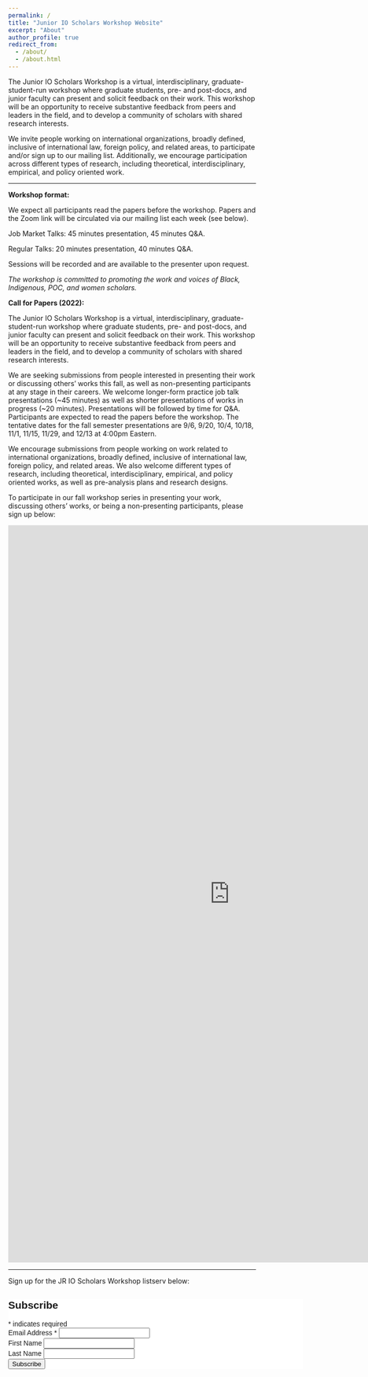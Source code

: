 ```yaml
---
permalink: /
title: "Junior IO Scholars Workshop Website"
excerpt: "About"
author_profile: true
redirect_from:
  - /about/
  - /about.html
---
```


The Junior IO Scholars Workshop is a virtual, interdisciplinary, graduate-student-run workshop where graduate students, pre- and post-docs, and junior faculty can present and solicit feedback on their work. This workshop will be an opportunity to receive substantive feedback from peers and leaders in the field, and to develop a community of scholars with shared research interests.

We invite people working on international organizations, broadly defined, inclusive of international law, foreign policy, and related areas, to participate and/or sign up to our mailing list. Additionally, we encourage participation across different types of research, including theoretical, interdisciplinary, empirical, and policy oriented work.

<hr>

**Workshop format:**

We expect all participants read the papers before the workshop. Papers and the Zoom link will be circulated via our mailing list each week (see below).

Job Market Talks: 45 minutes presentation, 45 minutes Q&A.

Regular Talks: 20 minutes presentation, 40 minutes Q&A.

Sessions will be recorded and are available to the presenter upon request.


*The workshop is committed to promoting the work and voices of Black, Indigenous, POC, and women scholars.*

**Call for Papers (2022):**

The Junior IO Scholars Workshop is a virtual, interdisciplinary, graduate-student-run workshop where graduate students, pre- and post-docs, and junior faculty can present and solicit feedback on their work. This workshop will be an opportunity to receive substantive feedback from peers and leaders in the field, and to develop a community of scholars with shared research interests.

We are seeking submissions from people interested in presenting their work or discussing others’ works this fall, as well as non-presenting participants at any stage in their careers. We welcome longer-form practice job talk presentations (~45 minutes) as well as shorter presentations of works in progress (~20 minutes). Presentations will be followed by time for Q&A. Participants are expected to read the papers before the workshop. The tentative dates for the fall semester presentations are 9/6, 9/20, 10/4, 10/18, 11/1, 11/15, 11/29, and 12/13 at 4:00pm Eastern.

We encourage submissions from people working on work related to international organizations, broadly defined, inclusive of international law, foreign policy, and related areas. We also welcome different types of research, including theoretical, interdisciplinary, empirical, and policy oriented works, as well as pre-analysis plans and research designs.

To participate in our fall workshop series in presenting your work, discussing others’ works, or being a non-presenting participants, please sign up below:

<iframe src="https://docs.google.com/forms/d/e/1FAIpQLSdNvav3X8EwSUUwaf-r2vSkiuggjdFAMa_Xk9SZdLqGvRSFWg/viewform?embedded=true" width="900" height="1500" frameborder="0" marginheight="0" marginwidth="0">Loading…</iframe>


<hr>

Sign up for the JR IO Scholars Workshop listserv below:
<a id='mailing'></a>

<!-- Begin Mailchimp Signup Form -->
<link href="//cdn-images.mailchimp.com/embedcode/classic-10_7_dtp.css" rel="stylesheet" type="text/css">
<style type="text/css">
	#mc_embed_signup{background:#fff; clear:left; font:14px Helvetica,Arial,sans-serif;  width:600px;}
	/* Add your own Mailchimp form style overrides in your site stylesheet or in this style block.
	   We recommend moving this block and the preceding CSS link to the HEAD of your HTML file. */
</style>
<div id="mc_embed_signup">
<form action="https://github.us14.list-manage.com/subscribe/post?u=6765ff7c1a73076eaea7acdfc&amp;id=31f7d52373" method="post" id="mc-embedded-subscribe-form" name="mc-embedded-subscribe-form" class="validate" target="_blank" novalidate>
    <div id="mc_embed_signup_scroll">
	<h2>Subscribe</h2>
<div class="indicates-required"><span class="asterisk">*</span> indicates required</div>
<div class="mc-field-group">
	<label for="mce-EMAIL">Email Address  <span class="asterisk">*</span>
</label>
	<input type="email" value="" name="EMAIL" class="required email" id="mce-EMAIL">
</div>
<div class="mc-field-group">
	<label for="mce-FNAME">First Name </label>
	<input type="text" value="" name="FNAME" class="" id="mce-FNAME">
</div>
<div class="mc-field-group">
	<label for="mce-LNAME">Last Name </label>
	<input type="text" value="" name="LNAME" class="" id="mce-LNAME">
</div>
	<div id="mce-responses" class="clear foot">
		<div class="response" id="mce-error-response" style="display:none"></div>
		<div class="response" id="mce-success-response" style="display:none"></div>
	</div>    <!-- real people should not fill this in and expect good things - do not remove this or risk form bot signups-->
	<div style="position: absolute; left: -5000px;" aria-hidden="true"><input type="text" name="b_85842ba6cbe3d3014796df81c_8cdfd99a96" tabindex="-1" value=""></div>
	<div class="clear"><input type="submit" value="Subscribe" name="subscribe" id="mc-embedded-subscribe" class="button"></div>
	</div>
</form>
</div>
<script type='text/javascript' src='//s3.amazonaws.com/downloads.mailchimp.com/js/mc-validate.js'></script><script type='text/javascript'>(function($) {window.fnames = new Array(); window.ftypes = new Array();fnames[0]='EMAIL';ftypes[0]='email';fnames[1]='FNAME';ftypes[1]='text';fnames[2]='LNAME';ftypes[2]='text';fnames[3]='ADDRESS';ftypes[3]='address';fnames[4]='PHONE';ftypes[4]='phone';fnames[5]='BIRTHDAY';ftypes[5]='birthday';}(jQuery));var $mcj = jQuery.noConflict(true);</script>
<!--End mc_embed_signup-->
